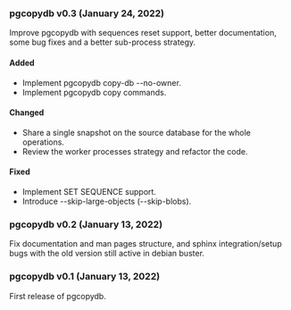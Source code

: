 ### pgcopydb v0.3 (January 24, 2022) ###

Improve pgcopydb with sequences reset support, better documentation, some
bug fixes and a better sub-process strategy.

#### Added
* Implement pgcopydb copy-db --no-owner.
* Implement pgcopydb copy commands.

#### Changed
* Share a single snapshot on the source database for the whole operations.
* Review the worker processes strategy and refactor the code.

#### Fixed
* Implement SET SEQUENCE support.
* Introduce --skip-large-objects (--skip-blobs).

### pgcopydb v0.2 (January 13, 2022) ###

Fix documentation and man pages structure, and sphinx integration/setup bugs
with the old version still active in debian buster.

### pgcopydb v0.1 (January 13, 2022) ###

First release of pgcopydb.
